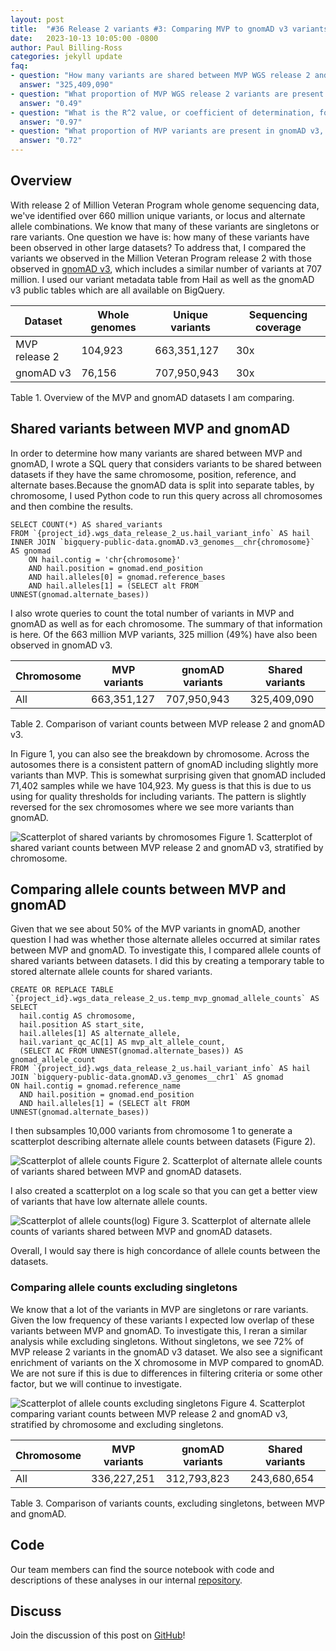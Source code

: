 ```yaml
---
layout: post
title:  "#36 Release 2 variants #3: Comparing MVP to gnomAD v3 variants"
date:   2023-10-13 10:05:00 -0800
author: Paul Billing-Ross
categories: jekyll update
faq:
- question: "How many variants are shared between MVP WGS release 2 and gnomAD v3?"
  answer: "325,409,090"
- question: "What proportion of MVP WGS release 2 variants are present in gnomAD v3?"
  answer: "0.49"
- question: "What is the R^2 value, or coefficient of determination, for allele counts of variants shared between MVP and gnomAD?"
  answer: "0.97"
- question: "What proportion of MVP variants are present in gnomAD v3, excluding singletons?"
  answer: "0.72"
---
```


## Overview
With release 2 of Million Veteran Program whole genome sequencing data, we've identified over 660 million unique variants, or locus and alternate allele combinations. We know that many of these variants are singletons or rare variants. One question we have is: how many of these variants have been observed in other large datasets? To address that, I compared the variants we observed in the Million Veteran Program release 2 with those observed in [gnomAD v3](https://gnomad.broadinstitute.org/news/2020-10-gnomad-v3-1/), which includes a similar number of variants at 707 million. I used our variant metadata table from Hail as well as the gnomAD v3 public tables which are all available on BigQuery.

| Dataset | Whole genomes | Unique variants | Sequencing coverage |
| --- | --- | --- | --- |
| MVP release 2 | 104,923 | 663,351,127 | 30x |
| gnomAD v3 | 76,156 | 707,950,943 | 30x |
Table 1. Overview of the MVP and gnomAD datasets I am comparing.

## Shared variants between MVP and gnomAD
In order to determine how many variants are shared between MVP and gnomAD, I wrote a SQL query that considers variants to be shared between datasets if they have the same chromosome, position, reference, and alternate bases.Because the gnomAD data is split into separate tables, by chromosome, I used Python code to run this query across all chromosomes and then combine the results.

```
SELECT COUNT(*) AS shared_variants
FROM `{project_id}.wgs_data_release_2_us.hail_variant_info` AS hail
INNER JOIN `bigquery-public-data.gnomAD.v3_genomes__chr{chromosome}` AS gnomad
    ON hail.contig = 'chr{chromosome}'
    AND hail.position = gnomad.end_position
    AND hail.alleles[0] = gnomad.reference_bases
    AND hail.alleles[1] = (SELECT alt FROM UNNEST(gnomad.alternate_bases))
```

I also wrote queries to count the total number of variants in MVP and gnomAD as well as for each chromosome. The summary of that information is here. Of the 663 million MVP variants, 325 million (49%) have also been observed in gnomAD v3.

| Chromosome | MVP variants | gnomAD variants | Shared variants |
| --- | --- | --- | --- |
| All | 663,351,127 | 707,950,943 | 325,409,090 |
Table 2. Comparison of variant counts between MVP release 2 and gnomAD v3.

In Figure 1, you can also see the breakdown by chromosome. Across the autosomes there is a consistent pattern of gnomAD including slightly more variants than MVP. This is somewhat surprising given that gnomAD included 71,402 samples while we have 104,923. My guess is that this is due to us using for quality thresholds for including variants. The pattern is slightly reversed for the sex chromosomes where we see more variants than gnomAD.

![Scatterplot of shared variants by chromosomes](/assets/2023-10-13/variant_counts_mvp_gnomad.png)
Figure 1. Scatterplot of shared variant counts between MVP release 2 and gnomAD v3, stratified by chromosome.

## Comparing allele counts between MVP and gnomAD
Given that we see about 50% of the MVP variants in gnomAD, another question I had was whether those alternate alleles occurred at similar rates between MVP and gnomAD. To investigate this, I compared allele counts of shared variants between datasets. I did this by creating a temporary table to stored alternate allele counts for shared variants.

```
CREATE OR REPLACE TABLE `{project_id}.wgs_data_release_2_us.temp_mvp_gnomad_allele_counts` AS
SELECT
  hail.contig AS chromosome,
  hail.position AS start_site,
  hail.alleles[1] AS alternate_allele,
  hail.variant_qc_AC[1] AS mvp_alt_allele_count,
  (SELECT AC FROM UNNEST(gnomad.alternate_bases)) AS gnomad_allele_count
FROM `{project_id}.wgs_data_release_2_us.hail_variant_info` AS hail
JOIN `bigquery-public-data.gnomAD.v3_genomes__chr1` AS gnomad
ON hail.contig = gnomad.reference_name
  AND hail.position = gnomad.end_position
  AND hail.alleles[1] = (SELECT alt FROM UNNEST(gnomad.alternate_bases))
```

I then subsamples 10,000 variants from chromosome 1 to generate a scatterplot describing alternate allele counts between datasets (Figure 2).

![Scatterplot of allele counts](/assets/2023-10-13/alt_allele_counts_mvp_gnomad.png)
Figure 2. Scatterplot of alternate allele counts of variants shared between MVP and gnomAD datasets.

I also created a scatterplot on a log scale so that you can get a better view of variants that have low alternate allele counts.

![Scatterplot of allele counts(log)](/assets/2023-10-13/alt_allele_counts_mvp_gnomad_log.png)
Figure 3. Scatterplot of alternate allele counts of variants shared between MVP and gnomAD datasets.

Overall, I would say there is high concordance of allele counts between the datasets.

### Comparing allele counts excluding singletons
We know that a lot of the variants in MVP are singletons or rare variants. Given the low frequency of these variants I expected low overlap of these variants between MVP and gnomAD. To investigate this, I reran a similar analysis while excluding singletons. Without singletons, we see 72% of MVP release 2 variants in the gnomAD v3 dataset. We also see a significant enrichment of variants on the X chromosome in MVP compared to gnomAD. We are not sure if this is due to differences in filtering criteria or some other factor, but we will continue to investigate.

![Scatterplot of allele counts excluding singletons](/assets/2023-10-13/variant_counts_mvp_gnomad_no_single.png) Figure 4. Scatterplot comparing variant counts between MVP release 2 and gnomAD v3, stratified by chromosome and excluding singletons.


| Chromosome | MVP variants | gnomAD variants | Shared variants |
| --- | --- | --- | --- |
| All | 336,227,251 | 312,793,823 | 243,680,654 |
Table 3. Comparison of variants counts, excluding singletons, between MVP and gnomAD.

## Code
Our team members can find the source notebook with code and descriptions of these analyses in our internal [repository](https://github.com/va-big-data-genomics/hail-variants-on-bigquery/blob/main/2-query-bigquery-variants/compare-mvp-gnomad-variants.ipynb).

## Discuss
Join the discussion of this post on [GitHub](https://github.com/orgs/va-big-data-genomics/discussions/37)!
